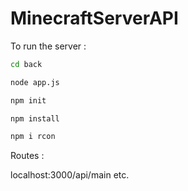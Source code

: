 # MinecraftServerAPI

To run the server :

```bash
cd back

node app.js
```

```bash
npm init

npm install

npm i rcon
```

Routes :

localhost:3000/api/main
etc.
